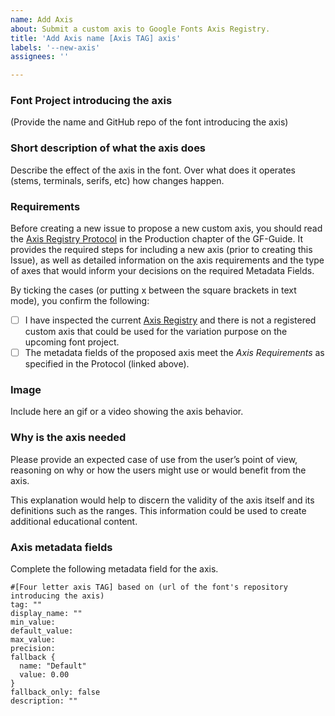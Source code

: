 ```yaml
---
name: Add Axis
about: Submit a custom axis to Google Fonts Axis Registry.
title: 'Add Axis name [Axis TAG] axis'
labels: '--new-axis'
assignees: ''

---
```


### Font Project introducing the axis

(Provide the name and GitHub repo of the font introducing the axis)

### Short description of what the axis does

Describe the effect of the axis in the font. Over what does it operates (stems, terminals, serifs, etc) how changes happen. 

### Requirements

Before creating a new issue to propose a new custom axis, you should read the [Axis Registry Protocol](https://googlefonts.github.io/gf-guide/axis-registry.html) in the Production chapter of the GF-Guide. It provides the required steps for including a new axis (prior to creating this Issue), as well as detailed information on the axis requirements and the type of axes that would inform your decisions on the required Metadata Fields.

By ticking the cases (or putting x between the square brackets in text mode), you confirm the following:

- [ ] I have inspected the current [Axis Registry](https://github.com/googlefonts/axisregistry/tree/main/Lib/axisregistry/data) and there is not a registered custom axis that could be used for the variation purpose on the upcoming font project.
- [ ] The metadata fields of the proposed axis meet the *Axis Requirements* as specified in the Protocol (linked above).

### Image

Include here an gif or a video showing the axis behavior.

### Why is the axis needed

Please provide an expected case of use from the user’s point of view, reasoning on why or how the users might use or would benefit from the axis. 

This explanation would help to discern the validity of the axis itself and its definitions such as the ranges. This information could be used to create additional educational content.

### Axis metadata fields

Complete the following metadata field for the axis.

```
#[Four letter axis TAG] based on (url of the font's repository introducing the axis)
tag: ""
display_name: ""
min_value: 
default_value: 
max_value: 
precision: 
fallback {
  name: "Default"
  value: 0.00
}
fallback_only: false
description: ""
````



